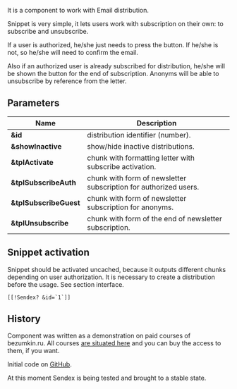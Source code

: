 It is a component to work with Email distribution.

Snippet is very simple, it lets users work with subscription on their own: to subscribe and unsubscribe.

If a user is authorized, he/she just needs to press the button. If he/she is not, so he/she will need to confirm the email.

Also if an authorized user is already subscribed for distribution, he/she will be shown the button for the end of subscription. Anonyms will be able to unsubscribe by reference from the letter.


## Parameters

Name				| Description
------------------------|-------------------------------------------
**&id**					| distribution identifier (number).
**&showInactive**		| show/hide inactive distributions.
**&tplActivate**		| chunk with formatting letter with subscribe activation.
**&tplSubscribeAuth**	| chunk with form of newsletter subscription for authorized users.
**&tplSubscribeGuest**	| chunk with form of newsletter subscription for anonyms.
**&tplUnsubscribe**		| chunk with form of the end of newsletter subscription.

## Snippet activation
Snippet should be activated uncached, because it outputs different chunks depending on user authorization. It is necessary to create a distribution before the usage. See section interface.
```
[[!Sendex? &id=`1`]]
```

## History
Component was written as a demonstration on paid courses of bezumkin.ru.
All courses [are situated here][1] and you can buy the access to them, if you want.

Initial code on [GitHub][2].

At this moment Sendex is being tested and brought to a stable state.


[1]: http://bezumkin.ru/training/course1/
[2]: https://github.com/bezumkin/Sendex

